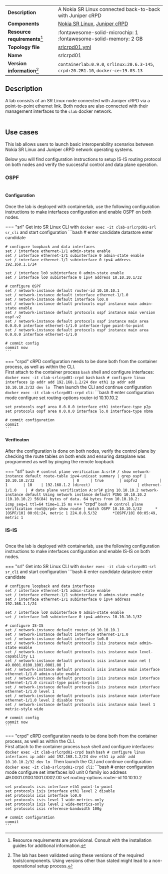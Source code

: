 |                               |                                                                                    |
| ----------------------------- | ---------------------------------------------------------------------------------- |
| **Description**               | A Nokia SR Linux connected back-to-back with Juniper cRPD                          |
| **Components**                | [Nokia SR Linux][srl], [Juniper cRPD][crpd]                                        |
| **Resource requirements**[^1] | :fontawesome-solid-microchip: 1 <br/>:fontawesome-solid-memory: 2 GB               |
| **Topology file**             | [srlcrpd01.yml][topofile]                                                          |
| **Name**                      | srlcrpd01                                                                          |
| **Version information**[^2]   | `containerlab:0.9.0`, `srlinux:20.6.3-145`, `crpd:20.2R1.10`, `docker-ce:19.03.13` |

## Description
A lab consists of an SR Linux node connected with Juniper cRPD via a point-to-point ethernet link. Both nodes are also connected with their management interfaces to the `clab` docker network.

<div class="mxgraph" style="max-width:100%;border:1px solid transparent;margin:0 auto; display:block;" data-mxgraph="{&quot;page&quot;:0,&quot;zoom&quot;:1.5,&quot;highlight&quot;:&quot;#0000ff&quot;,&quot;nav&quot;:true,&quot;check-visible-state&quot;:true,&quot;resize&quot;:true,&quot;url&quot;:&quot;https://raw.githubusercontent.com/srl-wim/container-lab/diagrams/srlcrpd01&quot;}"></div>

## Use cases
This lab allows users to launch basic interoperability scenarios between Nokia SR Linux and Juniper cRPD network operating systems.

Below you will find configuration instructions to setup IS-IS routing protocol on both nodes and verify the successful control and data plane operation.
### OSPF
<div class="mxgraph" style="max-width:100%;border:1px solid transparent;margin:0 auto; display:block;" data-mxgraph="{&quot;page&quot;:2,&quot;zoom&quot;:1.5,&quot;highlight&quot;:&quot;#0000ff&quot;,&quot;nav&quot;:true,&quot;check-visible-state&quot;:true,&quot;resize&quot;:true,&quot;url&quot;:&quot;https://raw.githubusercontent.com/srl-wim/container-lab/diagrams/srlcrpd01&quot;}"></div>

#### Configuration
Once the lab is deployed with containerlab, use the following configuration instructions to make interfaces configuration and enable OSPF on both nodes.

=== "srl"
    Get into SR Linux CLI with `docker exec -it clab-srlcrpd01-srl sr_cli` and start configuration
    ```bash
    # enter candidate datastore
    enter candidate
    
    # configure loopback and data interfaces
    set / interface ethernet-1/1 admin-state enable
    set / interface ethernet-1/1 subinterface 0 admin-state enable
    set / interface ethernet-1/1 subinterface 0 ipv4 address 192.168.1.1/24

    set / interface lo0 subinterface 0 admin-state enable
    set / interface lo0 subinterface 0 ipv4 address 10.10.10.1/32

    # configure OSPF
    set / network-instance default router-id 10.10.10.1
    set / network-instance default interface ethernet-1/1.0
    set / network-instance default interface lo0.0
    set / network-instance default protocols ospf instance main admin-state enable
    set / network-instance default protocols ospf instance main version ospf-v2
    set / network-instance default protocols ospf instance main area 0.0.0.0 interface ethernet-1/1.0 interface-type point-to-point
    set / network-instance default protocols ospf instance main area 0.0.0.0 interface ethernet-1/1.0

    # commit config
    commit now
    ```
=== "crpd"
    cRPD configuration needs to be done both from the container process, as well as within the CLI.  
    First attach to the container process `bash` shell and configure interfaces: `docker exec -it clab-srlcrpd01-crpd bash`
    ```bash
    # configure linux interfaces
    ip addr add 192.168.1.2/24 dev eth1
    ip addr add 10.10.10.2/32 dev lo
    ```
    Then launch the CLI and continue configuration `docker exec -it clab-srlcrpd01-crpd cli`:
    ```bash
    # enter configuration mode
    configure
    set routing-options router-id 10.10.10.2

    set protocols ospf area 0.0.0.0 interface eth1 interface-type p2p
    set protocols ospf area 0.0.0.0 interface lo.0 interface-type nbma
    
    # commit configuration
    commit
    ```

#### Verificaton
After the configuration is done on both nodes, verify the control plane by checking the route tables on both ends and ensuring dataplane was programmed as well by pinging the remote loopback

=== "srl"
    ```bash
    # control plane verification
    A:srl# / show network-instance default route-table ipv4-unicast summary | grep ospf
    | 10.10.10.2/32                 | 0     | true       | ospfv2          | 1       | 10    | 192.168.1.2 (direct)                     | ethernet-1/1.0    |
    ```
    ```
    # data plane verification
    A:srl# ping 10.10.10.2 network-instance default
    Using network instance default
    PING 10.10.10.2 (10.10.10.2) 56(84) bytes of data.
    64 bytes from 10.10.10.2: icmp_seq=1 ttl=64 time=1.15 ms
    ```
=== "crpd"
    ```bash
    # control plane verification
    root@crpd> show route | match OSPF
    10.10.10.1/32      *[OSPF/10] 00:01:24, metric 1
    224.0.0.5/32       *[OSPF/10] 00:05:49, metric 1
    ```

### IS-IS
<div class="mxgraph" style="max-width:100%;border:1px solid transparent;margin:0 auto; display:block;" data-mxgraph="{&quot;page&quot;:1,&quot;zoom&quot;:1.5,&quot;highlight&quot;:&quot;#0000ff&quot;,&quot;nav&quot;:true,&quot;check-visible-state&quot;:true,&quot;resize&quot;:true,&quot;url&quot;:&quot;https://raw.githubusercontent.com/srl-wim/container-lab/diagrams/srlcrpd01&quot;}"></div>

Once the lab is deployed with containerlab, use the following configuration instructions to make interfaces configuration and enable IS-IS on both nodes.

=== "srl"
    Get into SR Linux CLI with `docker exec -it clab-srlcrpd01-srl sr_cli` and start configuration
    ```bash
    # enter candidate datastore
    enter candidate
    
    # configure loopback and data interfaces
    set / interface ethernet-1/1 admin-state enable
    set / interface ethernet-1/1 subinterface 0 admin-state enable
    set / interface ethernet-1/1 subinterface 0 ipv4 address 192.168.1.1/24

    set / interface lo0 subinterface 0 admin-state enable
    set / interface lo0 subinterface 0 ipv4 address 10.10.10.1/32

    # configure IS-IS
    set / network-instance default router-id 10.10.10.1
    set / network-instance default interface ethernet-1/1.0
    set / network-instance default interface lo0.0
    set / network-instance default protocols isis instance main admin-state enable
    set / network-instance default protocols isis instance main level-capability L1
    set / network-instance default protocols isis instance main net [ 49.0001.0100.1001.0001.00 ]
    set / network-instance default protocols isis instance main interface ethernet-1/1.0 admin-state enable
    set / network-instance default protocols isis instance main interface ethernet-1/1.0 circuit-type point-to-point
    set / network-instance default protocols isis instance main interface ethernet-1/1.0 level 1
    set / network-instance default protocols isis instance main interface ethernet-1/1.0 level 2 disable true
    set / network-instance default protocols isis instance main level 1 metric-style wide

    # commit config
    commit now
    ```
=== "crpd"
    cRPD configuration needs to be done both from the container process, as well as within the CLI.  
    First attach to the container process `bash` shell and configure interfaces: `docker exec -it clab-srlcrpd01-crpd bash`
    ```bash
    # configure linux interfaces
    ip addr add 192.168.1.2/24 dev eth1
    ip addr add 10.10.10.2/32 dev lo
    ```
    Then launch the CLI and continue configuration `docker exec -it clab-srlcrpd01-crpd cli`:
    ```bash
    # enter configuration mode
    configure
    set interfaces lo0 unit 0 family iso address 49.0001.0100.1001.0002.00
    set routing-options router-id 10.10.10.2

    set protocols isis interface eth1 point-to-point
    set protocols isis interface eth1 level 2 disable
    set protocols isis interface lo0.0
    set protocols isis level 1 wide-metrics-only
    set protocols isis level 2 wide-metrics-only
    set protocols isis reference-bandwidth 100g
    
    # commit configuration
    commit
    ```

[srl]: https://www.nokia.com/networks/products/service-router-linux-NOS/
[crpd]: https://www.juniper.net/documentation/us/en/software/crpd/crpd-deployment/topics/concept/understanding-crpd.html
[topofile]: https://github.com/srl-wim/container-lab/tree/master/lab-examples/srlcrpd01/srlcrpd01.yml

[^1]: Resource requirements are provisional. Consult with the installation guides for additional information.
[^2]: The lab has been validated using these versions of the required tools/components. Using versions other than stated might lead to a non-operational setup process.

<script type="text/javascript" src="https://cdn.jsdelivr.net/gh/hellt/drawio-js@main/embed2.js" async></script>